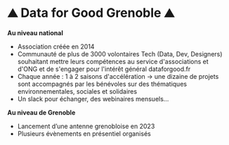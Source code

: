 # ⛰️ Data for Good Grenoble ⛰️

**Au niveau national** 

- Association créée en 2014
- Communauté de plus de 3000 volontaires Tech (Data, Dev, Designers) souhaitant mettre leurs
compétences au service d'associations et d'ONG et de s'engager pour l'intérêt général
dataforgood.fr
- Chaque année : 1 à 2 saisons d'accélération -> une dizaine de projets sont accompagnés par les bénévoles
sur des thématiques environnementales, sociales et solidaires
- Un slack pour échanger, des webinaires mensuels…

**Au niveau de Grenoble**

- Lancement d’une antenne grenobloise en 2023
- Plusieurs évènements en présentiel organisés